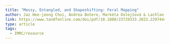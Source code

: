 ```yaml
---
title: "Messy, Entangled, and Shapeshifting: Feral Mapping"
author: Jaz Hee-jeong Choi, Andrea Botero, Markéta Dolejšová & Lachlan Sleight
link: https://www.tandfonline.com/doi/pdf/10.1080/23729333.2023.2297444
type: article
tags:
  - IMRC/resource
---
```

